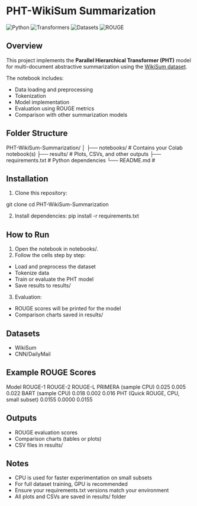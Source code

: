 
# PHT-WikiSum Summarization

![Python](https://img.shields.io/badge/python-3.11-blue)
![Transformers](https://img.shields.io/badge/transformers-4.55.0-orange)
![Datasets](https://img.shields.io/badge/datasets-4.0.0-lightgrey)
![ROUGE](https://img.shields.io/badge/ROUGE-evaluation-red)

## Overview
This project implements the **Parallel Hierarchical Transformer (PHT)** model for multi-document abstractive summarization using the [WikiSum dataset](https://www.kaggle.com/datasets/sandeep16064/wikisum).

The notebook includes:
- Data loading and preprocessing
- Tokenization
- Model implementation
- Evaluation using ROUGE metrics
- Comparison with other summarization models

## Folder Structure
PHT-WikiSum-Summarization/
│
├── notebooks/ # Contains your Colab notebook(s)
├── results/ # Plots, CSVs, and other outputs
├── requirements.txt # Python dependencies
└── README.md # 


## Installation
1. Clone this repository:

git clone <your-repo-link>
cd PHT-WikiSum-Summarization

2. Install dependencies:
pip install -r requirements.txt

## How to Run
1. Open the notebook in notebooks/.
2. Follow the cells step by step:
- Load and preprocess the dataset
- Tokenize data
- Train or evaluate the PHT model
- Save results to results/
3. Evaluation:
- ROUGE scores will be printed for the model
- Comparison charts saved in results/

## Datasets
- WikiSum
- CNN/DailyMail

## Example ROUGE Scores
Model	ROUGE-1	ROUGE-2	ROUGE-L
PRIMERA (sample CPU)	0.025	0.005	0.022
BART (sample CPU)	0.018	0.002	0.016
PHT (Quick ROUGE, CPU, small subset)	0.0155	0.0000	0.0155

## Outputs
- ROUGE evaluation scores
- Comparison charts (tables or plots)
- CSV files in results/

## Notes
- CPU is used for faster experimentation on small subsets
- For full dataset training, GPU is recommended
- Ensure your requirements.txt versions match your environment
- All plots and CSVs are saved in results/ folder
